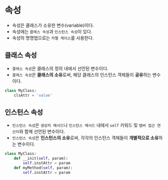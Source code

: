 # 속성

- 속성은 클래스가 소유한 변수(variable)이다.
- 속성에는 `클래스 속성`과 `인스턴스 속성`이 있다.
- 속성의 명명법으로는 `카멜 케이스`를 사용한다.

## 클래스 속성

- `클래스 속성`은 클래스의 정의 내에서 선언된 변수이다.
- `클래스 속성`은 **클래스의 소유**로써, 해당 클래스의 인스턴스 객체들이 **공유**하는 변수이다.

```py
class MyClass:
    clsAttr = 'value'
```

## 인스턴스 속성

- `인스턴스 속성`은 `생성자 메서드`나 `인스턴스 메서드` 내에서 `self` 키워드 및 `맴버 접근 연산자`와 함께 선언된 변수이다.
- `인스턴스 속성`은 **인스턴스의 소유**로써, 각각의 인스턴스 객체들이 **개별적으로 소유**하는 변수이다.

```py
class MyClass:
    def __init(self, param):
        self.instAttr = param
    def myMethod(self, param):
        self.instAttr = param
```
